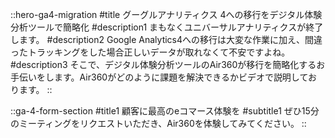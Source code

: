 ::hero-ga4-migration
#title
グーグルアナリティクス 4への移行をデジタル体験分析ツールで簡略化
#description1
まもなくユニバーサルアナリティクスが終了します。
#description2
Google Analytics4への移行は大変な作業に加え、間違ったトラッキングをした場合正しいデータが取れなくて不安ですよね。
#description3
そこで、デジタル体験分析ツールのAir360が移行を簡略化するお手伝いをします。Air360がどのように課題を解決できるかビデオで説明しております。
::

::ga-4-form-section
#title1
顧客に最高のeコマース体験を
#subtitle1
ぜひ15分のミーティングをリクエストいただき、Air360を体験してみてください。
::